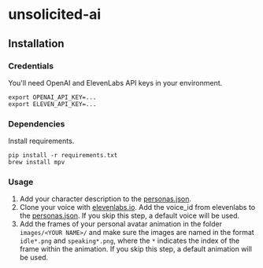 # unsolicited-ai

## Installation

### Credentials

You'll need OpenAI and ElevenLabs API keys in your environment.

```
export OPENAI_API_KEY=...
export ELEVEN_API_KEY=...
```

### Dependencies
Install requirements.

```
pip install -r requirements.txt
brew install mpv
```

### Usage

1. Add your character description to the [personas.json](https://github.com/marliesgoes/unsolicited-ai/blob/main/personas.json).
2. Clone your voice with [elevenlabs.io](https://elevenlabs.io/app/voice-lab). Add the voice_id from elevenlabs to the [personas.json](https://github.com/marliesgoes/unsolicited-ai/blob/main/personas.json). If you skip this step, a default voice will be used.
3. Add the frames of your personal avatar animation in the folder `images/<YOUR NAME>/` and make sure the images are named in the format `idle*.png` and `speaking*.png`, where the `*` indicates the index of the frame within the animation. If you skip this step, a default animation will be used.


